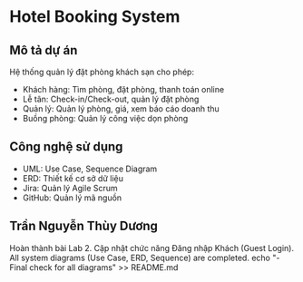 # Hotel Booking System

## Mô tả dự án
Hệ thống quản lý đặt phòng khách sạn cho phép:
- Khách hàng: Tìm phòng, đặt phòng, thanh toán online
- Lễ tân: Check-in/Check-out, quản lý đặt phòng
- Quản lý: Quản lý phòng, giá, xem báo cáo doanh thu
- Buồng phòng: Quản lý công việc dọn phòng

## Công nghệ sử dụng
- UML: Use Case, Sequence Diagram
- ERD: Thiết kế cơ sở dữ liệu
- Jira: Quản lý Agile Scrum
- GitHub: Quản lý mã nguồn

## Trần Nguyễn Thùy Dương
Hoàn thành bài Lab 2.
Cập nhật chức năng Đăng nhập Khách (Guest Login).
All system diagrams (Use Case, ERD, Sequence) are completed.
echo "- Final check for all diagrams" >> README.md